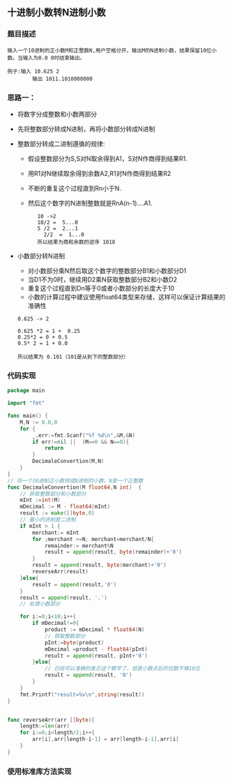 ## 十进制小数转N进制小数

### 题目描述

```
输入一个10进制的正小数M和正整数N,用户空格分开，输出M的N进制小数，结果保留10位小数。当输入为0.0 0时结束输出。

例子:输入 10.625 2
		输出 1011.1010000000 
```

### 思路一：

* 将数字分成整数和小数两部分

* 先将整数部分转成N进制，再将小数部分转成N进制

* 整数部分转成二进制遵循的规律:

  * 假设整数部分为S,S对N取余得到A1，S对N作商得到结果R1.

  * 用R1对N继续取余得到余数A2,R1对N作商得到结果R2

  * 不断的重复这个过程直到Rn小于N.

  * 然后这个数字的N进制整数就是RnA(n-1)....A1.

    ```
       10 ->2
       10/2 =  5...0
       5 /2 =  2...1
    	 2/2  =  1...0
       所以结果为商和余数的逆序 1010
    ```

* 小数部分转N进制

  * 对小数部分乘N然后取这个数字的整数部分B1和小数部分D1
  * 当D1不为0时，继续用D2乘N获取整数部分B2和小数D2
  * 重复这个过程直到Dn等于0或者小数部分的长度大于10
  * 小数的计算过程中建议使用float64类型来存储，这样可以保证计算结果的准确性

  ```
  0.625 -> 2
  
  0.625 *2 = 1 +  0.25
  0.25*2 = 0 + 0.5
  0.5* 2 = 1 + 0.0 
  
  所以结果为 0.101（101是从到下的整数部分）
  ```

### 代码实现

```go
package main

import "fmt"

func main() {
	M,N := 0.0,0
	for {
		_,err:=fmt.Scanf("%f %d\n",&M,&N)
		if err!=nil ||  (M==0 && N==0){
			return
		}
		DecimaleConvertion(M,N)
	}
}
// 将一个10进制正小数转成N进制的小数，N是一个正整数
func DecimaleConvertion(M float64,N int)  {
	// 获取整数部分和小数部分
	mInt :=int(M)
	mDecimal := M - float64(mInt)
	result := make([]byte,0)
	// 最小的进制是二进制
	if mInt > 1 {
		merchant:= mInt
		for ;merchant >=N; merchant=merchant/N{
			remainder:= merchant%N
			result = append(result, byte(remainder)+'0')
		}
		result = append(result, byte(merchant)+'0')
		reverseArr(result)
	}else{
		result = append(result,'0')
	}
	result = append(result, '.')
	// 处理小数部分

	for i:=0;i<10;i++{
		if mDecimal!=0{
			product := mDecimal * float64(N)
			// 获取整数部分
			pInt:=byte(product)
			mDecimal =product - float64(pInt)
			result = append(result, pInt+'0')
		}else{
			// 已经可以准确的表示这个数字了，但是小数点后的位数不够10位
			result = append(result, '0')
		}
	}
	fmt.Printf("result=%v\n",string(result))
}


func reverseArr(arr []byte){
	length:=len(arr)
	for i:=0;i<length/2;i++{
		arr[i],arr[length-i-1] = arr[length-i-1],arr[i]
	}
}
```

### 使用标准库方法实现



​    

​    

​    

​    

​    